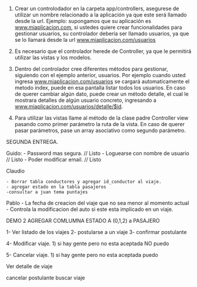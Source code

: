 
1) Crear un controlodador en la carpeta app/controllers, asegurese de utilizar un 
nombre relacionado a la aplicación ya que este será llamado desde la url.
Ejemplo: supongamos que su aplicación es www.miaplicacion.com, si ustedes quiere
crear funcionalidades para gestionar usuarios, su controlador debería ser llamado
usuarios, ya que se lo llamará desde la url www.miaplicacion.com/usuarios

2) Es necesario que el controlador herede de Controller, ya que le permitirá
utilizar las vistas y los modelos.

3) Dentro del controlador cree diferentes métodos para gestionar, siguiendo con el 
ejemplo anterior, usuarios.
Por ejemplo cuando usted ingresa www.miaplicacion.com/usuarios se cargará automaticamente
el metodo index, puede en esa pantalla listar todos los usuarios. En caso de querer cambiar
algún dato, puede crear un método detalle, el cual le mostrara detalles de algún usuario
concreto, ingresando a www.miaplicacion.com/usuarios/detalle/$id.

4) Para utilizar las vistas llame al método de la clase padre Controller view pasando
como primer parámetro la ruta de la vista. En caso de querer pasar parámetros, pase un array
asociativo como segundo parámetro.



SEGUNDA ENTREGA.

Guido:
    - Password mas segura. // Listo
    - Loguearse con nombre de usuario // Listo
    - Poder modificar email. // Listo
    
Claudio

    - Borrar tabla conductores y agregar id_conductor al viaje.
    - agregar estado en la tabla pasajeros
    -consultar a juan tema puntajes

Pablo
    - La fecha de creacion del viaje que no sea menor al momento actual
    - Controla la modificacion del auto si este esta implicado en un viaje.

DEMO 2 AGREGAR COMLUMNA ESTADO A (0,1,2) a PASAJERO

1- Ver listado de los viajes
2- postularse a un viaje
3- confirmar postulante

4- Modificar viaje.
    1) si hay gente pero no esta aceptada NO puedo

5- Cancelar viaje.
    1) si hay gente pero no esta aceptada puedo




Ver detalle de viaje


cancelar postulante
buscar viaje

